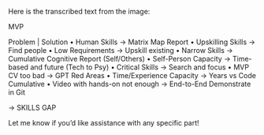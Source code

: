 Here is the transcribed text from the image:

MVP

Problem | Solution
	•	Human Skills → Matrix Map Report
	•	Upskilling Skills → Find people
	•	Low Requirements → Upskill existing
	•	Narrow Skills → Cumulative Cognitive Report (Self/Others)
	•	Self-Person Capacity → Time-based and future (Tech to Psy)
	•	Critical Skills → Search and focus
	•	MVP CV too bad → GPT Red Areas
	•	Time/Experience Capacity → Years vs Code Cumulative
	•	Video with hands-on not enough → End-to-End Demonstrate in Git

→ SKILLS GAP

Let me know if you’d like assistance with any specific part!